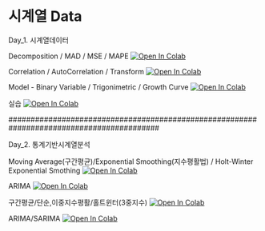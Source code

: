 # 시계열 Data
Day_1. 시계열데이터

Decomposition / MAD / MSE / MAPE
[![Open In Colab](https://colab.research.google.com/assets/colab-badge.svg)](https://colab.research.google.com/drive/10jd7X6ltlb3e7JqtvQHeF3EDqGggyiSc)

Correlation / AutoCorrelation / Transform
[![Open In Colab](https://colab.research.google.com/assets/colab-badge.svg)](https://colab.research.google.com/drive/16yf-2sDBbfUT5tbWgB4g6lYSUhEhuwPH)




Model - Binary Variable / Trigonimetric / Growth Curve
[![Open In Colab](https://colab.research.google.com/assets/colab-badge.svg)](https://colab.research.google.com/drive/1nQ0hBeo90O_SmYar30xtoumOtWI8JMYz)




실습
[![Open In Colab](https://colab.research.google.com/assets/colab-badge.svg)](https://colab.research.google.com/drive/1hCN1wWj920Kn7rv6kdgD_llM3pXeItIb)


##########################################################################################

Day_2. 통계기반시계열분석

Moving Average(구간평균)/Exponential Smoothing(지수평활법) / Holt-Winter Exponential Smothing 
[![Open In Colab](https://colab.research.google.com/assets/colab-badge.svg)](https://colab.research.google.com/drive/1s7aqBgLY17z7k0HsFmkBSNSOMDk-nI1g)



ARIMA
[![Open In Colab](https://colab.research.google.com/assets/colab-badge.svg)](https://colab.research.google.com/drive/1WdBmSV01UHGRklks8mqf8ZxojcUXhPXs)


구간평균/단순,이중지수평활/홀트윈터(3중지수)
[![Open In Colab](https://colab.research.google.com/assets/colab-badge.svg)](https://colab.research.google.com/drive/1oY7yRgOkY8cb9_rnrrSHkG7QVscHje_C)


ARIMA/SARIMA
[![Open In Colab](https://colab.research.google.com/assets/colab-badge.svg)](https://colab.research.google.com/drive/1XvDe-ljbmuLtcfkYczaLfgJQkDZNUbiH)
